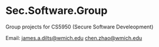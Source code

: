 # Sec.Software.Group
Group projects for CS5950 (Secure Software Develeopment)

Email:
  james.a.dilts@wmich.edu
  chen.zhao@wmich.edu
